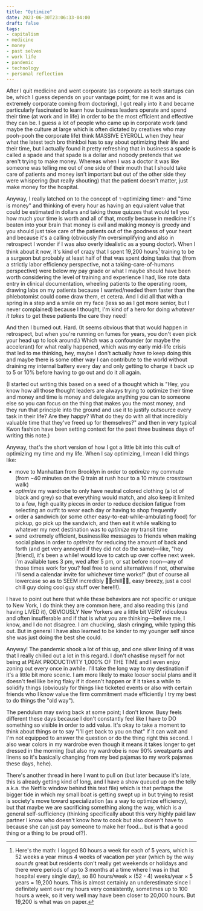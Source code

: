 ```yaml
---
title: "Optimize"
date: 2023-06-30T23:06:33-04:00
draft: false
tags: 
- capitalism
- medicine
- money
- past selves
- work life
- pandemic
- technology
- personal reflection
---
```


After I quit medicine and went corporate (as corporate as tech startups can be, which I guess depends on your vantage point; for me it was and is extremely corporate coming from doctoring), I got really into it and became particularly fascinated to learn how business leaders operate and spend their time (at work and in life) in order to be the most efficient and effective they can be. I guess a lot of people who came up in corporate work (and maybe the culture at large which is often dictated by creatives who may pooh-pooh the corporate life) think MASSIVE EYEROLL when they hear what the latest tech bro thinkboi has to say about optimizing their life and their time, but I actually found it pretty refreshing that in business a spade is called a spade and that spade is a dollar and nobody pretends that we aren't trying to make money. Whereas when I was a doctor it was like someone was telling me out of one side of their mouth that I should take care of patients and money isn't important but out of the other side they were whispering (but really shouting) that the patient doesn't matter, just make money for the hospital. 

Anyway, I really latched on to the concept of ✨optimizing time✨ and "time is money" and thinking of every hour as having an equivalent value that could be estimated in dollars and taking those quizzes that would tell you how much your time is worth and all of that, mostly because in medicine it's beaten into your brain that money is evil and making money is greedy and you should just take care of the patients out of the goodness of your heart and because it's a calling (obviously I'm oversimplifying and also in retrospect I wonder if I was also overly idealistic as a young doctor). When I think about it now, it's kind of crazy that I spent 19,200 hours[^1] training to be a surgeon but probably at least half of that was spent doing tasks that (from a strictly labor efficiency perspective, not a taking-care-of-humans perspective) were below my pay grade or what I maybe should have been worth considering the level of training and experience I had, like rote data entry in clinical documentation, wheeling patients to the operating room, drawing labs on my patients because I wanted/needed them faster than the phlebotomist could come draw them, et cetera. And I did all that with a spring in a step and a smile on my face (less so as I got more senior, but I never complained) because I thought, I'm kind of a hero for doing _whatever it takes_ to get these patients the care they need! 

And then I burned out. Hard. (It seems obvious that that would happen in retrospect, but when you're running on fumes for years, you don't even pick your head up to look around.) Which was a confounder (or maybe the accelerant) for what really happened, which was my early mid-life crisis that led to me thinking, hey, maybe I don't actually _have to_ keep doing this and maybe there is some other way I can contribute to the world without draining my internal battery every day and only getting to charge it back up to 5 or 10% before having to go out and do it all again.

(I started out writing this based on a seed of a thought which is "Hey, you know how all those thought leaders are always trying to optimize their time and money and time is money and delegate  anything you can to someone else so you can focus on the thing that makes you the most money, and they run that principle into the ground and use it to justify outsource every task in their life? Are they happy? What do they do with all that incredibly valuable time that they've freed up for themselves?" and then in very typical Kwon fashion have been setting context for the past three business days of writing this note.)

Anyway, that's the short version of how I got a little bit into this cult of optimizing my time and my life. When I say optimizing, I mean I did things like:
* move to Manhattan from Brooklyn in order to *optimize* my commute (from ~40 minutes on the Q train at rush hour to a 10 minute crosstown walk)
* *optimize* my wardrobe to only have neutral colored clothing (a lot of black and grey) so that everything would match, and also keep it limited to a few, high quality pieces in order to reduce decision fatigue from selecting an outfit to wear each day or having to shop frequently
* order a sandwich (or some other easy-to-eat-while-ambulating food) for pickup, go pick up the sandwich, and then eat it while walking to whatever my next destination was to *optimize* my transit time
* send extremely efficient, businesslike messages to friends when making social plans in order to *optimize* for reducing the amount of back and forth (and get very annoyed if they did not do the same)—like, "hey \[friend]\, it's been a while! would love to catch up over coffee next week. i'm available tues 3 pm, wed after 5 pm, or sat before noon—any of those times work for you? feel free to send alternatives if not, otherwise i'll send a calendar invite for whichever time works!" (but of course all lowercase so as to SEEM incredibly 💅🏻chill💅🏻, easy breezy, just a cool chill guy doing cool guy stuff over here!!!).

I have to point out here that while these behaviors are not specific or unique to New York, I do think they are common here, and also reading this (and having LIVED it), OBVIOUSLY New Yorkers are a little bit VERY ridiculous and often insufferable and if that is what you are thinking—believe me, I know, and I do not disagree. I am chuckling, slash cringing, while typing this out. But in general I have also learned to be kinder to my younger self since she was just doing the best she could.

Anyway! The pandemic shook a lot of this up, and one silver lining of it was that I really chilled out a lot in this regard. I don't chastise myself for not being at PEAK PRODUCTIVITY 1,000% OF THE TIME and I even enjoy zoning out every once in awhile. I'll take the long way to my destination if it's a little bit more scenic. I am more likely to make looser social plans and it doesn't feel like being flaky if it doesn't happen or if it takes a while to solidify things (obviously for things like ticketed events or also with certain friends who I know value the firm commitment made efficiently I try my best to do things the "old way").

The pendulum may swing back at some point; I don't know. Busy feels different these days because I don't constantly feel like I have to DO something so visible in order to add value. It's okay to take a moment to think about things or to say "I'll get back to you on that" if it can wait and I'm not equipped to answer the question or do the thing right this second. I also wear colors in my wardrobe even though it means it takes longer to get dressed in the morning (but also my wardrobe is now 90% sweatpants and linens so it's basically changing from my bed pajamas to my work pajamas these days, hehe).

There's another thread in here I want to pull on (but later because it's late, this is already getting kind of long, and I have a show queued up on the telly a.k.a. the Netflix window behind this text file) which is that perhaps the bigger tide in which my small boat is getting swept up in but trying to resist is society's move toward specialization (as a way to optimize efficiency), but that maybe we are sacrificing something along the way, which is a general self-sufficiency (thinking specifically about this very highly paid law partner I know who doesn't know how to cook but also doesn't have to because she can just pay someone to make her food... but is that a good thing or a thing to be proud of?).

[^1]: Here's the math: I logged 80 hours a week for each of 5 years, which is 52 weeks a year minus 4 weeks of vacation per year (which by the way _sounds_ great but residents don't really get weekends or holidays and there were periods of up to 3 months at a time where I was in that hospital every single day), so 80 hours/week × (52 - 4) weeks/year × 5 years = 19,200 hours. This is almost certainly an underestimate since I definitely went over my hours very consistently, sometimes up to 100 hours a week, so it very well may have been closer to 20,000 hours. But 19,200 is what was on paper.